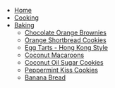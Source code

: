 <!-- docs/_sidebar.md -->

- [Home](/)
- [Cooking](cooking/main.md "Cooking Recipes")
- [Baking](baking/main.md "Baking Recipes")
  - [Chocolate Orange Brownies](baking/chocolate_orange_brownies.md "Chocolate Orange Brownies")
  - [Orange Shortbread Cookies](baking/orange_shortbread_cookies.md "Orange Shortbread Cookies")
  - [Egg Tarts - Hong Kong Style](baking/egg_tarts-hong_kong_style.md "Egg Tarts - Hong Kong Style")
  - [Coconut Macaroons](baking/coconut_macaroons.md "Coconut Macaroons")
  - [Coconut Oil Sugar Cookies](baking/coconut_oil_sugar_cookies.md "Coconut Oil Sugar Cookies")
  - [Peppermint Kiss Cookies](baking/peppermint_kiss_cookies.md "Peppermint Kiss Cookies")
  - [Banana Bread](baking/banana_bread.md "Banana Bread")
  <!-- - []( "") -->
